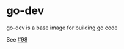 # go-dev

go-dev is a base image for building go code

See [#98](https://github.com/dyweb/gommon/issues/98)